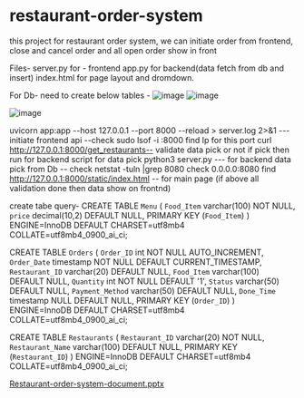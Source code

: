 # restaurant-order-system
this project for restaurant order system, we can initiate order from frontend, close and cancel order and all open order show in front

Files-
server.py for - frontend
app.py for backend(data fetch from db and insert)
index.html for page layout and dromdown.

For Db-
need to create below tables -
![image](https://github.com/user-attachments/assets/088a4a8b-0722-4022-addf-cf65257c28a4)
![image](https://github.com/user-attachments/assets/7a350513-86b9-441e-a086-3c31c9dd7dab)

![image](https://github.com/user-attachments/assets/be129fae-6dae-4999-a483-5d4c5fca8223)

uvicorn app:app --host 127.0.0.1 --port 8000 --reload > server.log 2>&1  ---initiate frontend api  --check sudo lsof -i :8000  find Ip for this port
curl http://127.0.0.1:8000/get_restaurants-- validate data pick or not if pick then run for backend script for data pick
python3 server.py  --- for backend data pick from Db  -- check netstat -tuln |grep 8080  check 0.0.0.0:8080 find
http://127.0.0.1:8000/static/index.html  -- for main page (if above all validation done then data show on frontnd)

create tabe query-
CREATE TABLE `Menu` (
  `Food_Item` varchar(100) NOT NULL,
  `price` decimal(10,2) DEFAULT NULL,
  PRIMARY KEY (`Food_Item`)
) ENGINE=InnoDB DEFAULT CHARSET=utf8mb4 COLLATE=utf8mb4_0900_ai_ci;


CREATE TABLE `Orders` (
  `Order_ID` int NOT NULL AUTO_INCREMENT,
  `Order_Date` timestamp NOT NULL DEFAULT CURRENT_TIMESTAMP,
  `Restaurant_ID` varchar(20) DEFAULT NULL,
  `Food_Item` varchar(100) DEFAULT NULL,
  `Quantity` int NOT NULL DEFAULT '1',
  `Status` varchar(50) DEFAULT NULL,
  `Payment_Method` varchar(50) DEFAULT NULL,
  `Done_Time` timestamp NULL DEFAULT NULL,
  PRIMARY KEY (`Order_ID`)
) ENGINE=InnoDB DEFAULT CHARSET=utf8mb4 COLLATE=utf8mb4_0900_ai_ci;

CREATE TABLE `Restaurants` (
  `Restaurant_ID` varchar(20) NOT NULL,
  `Restaurant_Name` varchar(100) DEFAULT NULL,
  PRIMARY KEY (`Restaurant_ID`)
) ENGINE=InnoDB DEFAULT CHARSET=utf8mb4 COLLATE=utf8mb4_0900_ai_ci;


[Restaurant-order-system-document.pptx](https://github.com/user-attachments/files/20670393/Restaurant-order-system-document.pptx)
